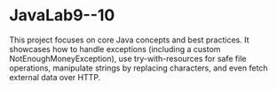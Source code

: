# JavaLab9--10
This project focuses on core Java concepts and best practices. It showcases how to handle exceptions (including a custom NotEnoughMoneyException), use try-with-resources for safe file operations, manipulate strings by replacing characters, and even fetch external data over HTTP. 
